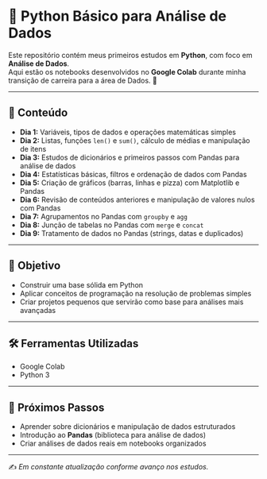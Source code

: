 # 🐍 Python Básico para Análise de Dados

Este repositório contém meus primeiros estudos em **Python**, com foco em **Análise de Dados**.  
Aqui estão os notebooks desenvolvidos no **Google Colab** durante minha transição de carreira para a área de Dados. 🚀

---

## 📂 Conteúdo
- **Dia 1:** Variáveis, tipos de dados e operações matemáticas simples  
- **Dia 2:** Listas, funções `len()` e `sum()`, cálculo de médias e manipulação de itens
- **Dia 3:** Estudos de dicionários e primeiros passos com Pandas para análise de dados
- **Dia 4:** Estatísticas básicas, filtros e ordenação de dados com Pandas
- **Dia 5:** Criação de gráficos (barras, linhas e pizza) com Matplotlib e Pandas
- **Dia 6:** Revisão de conteúdos anteriores e manipulação de valores nulos com Pandas
- **Dia 7:** Agrupamentos no Pandas com `groupby` e `agg`
- **Dia 8:** Junção de tabelas no Pandas com `merge` e `concat`
- **Dia 9:** Tratamento de dados no Pandas (strings, datas e duplicados)

---

## 🎯 Objetivo
- Construir uma base sólida em Python  
- Aplicar conceitos de programação na resolução de problemas simples  
- Criar projetos pequenos que servirão como base para análises mais avançadas  

---

## 🛠️ Ferramentas Utilizadas
- Google Colab  
- Python 3  

---

## 📌 Próximos Passos
- Aprender sobre dicionários e manipulação de dados estruturados  
- Introdução ao **Pandas** (biblioteca para análise de dados)  
- Criar análises de dados reais em notebooks organizados  

---

✍️ *Em constante atualização conforme avanço nos estudos.*  


